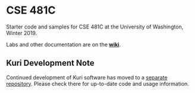 # CSE 481C
Starter code and samples for CSE 481C at the University of Washington, Winter 2019.

Labs and other documentation are on the **[wiki](https://github.com/cse481wi19/cse481wi19/wiki)**.

## Kuri Development Note

Continued development of Kuri software has moved to a [separate repository](https://github.com/hcrlab/kuri).
Please check there for up-to-date code and usage information.
